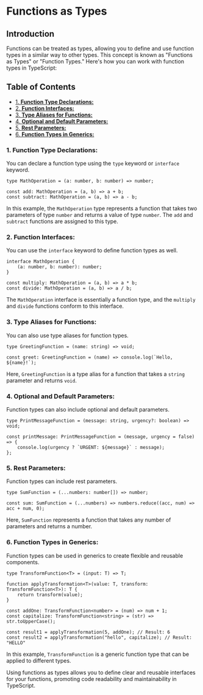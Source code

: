 # Functions as Types

## Introduction

Functions can be treated as types, allowing you to define and use function types in a similar way to other types. This concept is known as "Functions as Types" or "Function Types." Here's how you can work with function types in TypeScript:

## Table of Contents

- [1. **Function Type Declarations:**](#1-function-type-declarations)
- [2. **Function Interfaces:**](#2-function-interfaces)
- [3. **Type Aliases for Functions:**](#3-type-aliases-for-functions)
- [4. **Optional and Default Parameters:**](#4-optional-and-default-parameters)
- [5. **Rest Parameters:**](#5-rest-parameters)
- [6. **Function Types in Generics:**](#6-function-types-in-generics)

### 1. **Function Type Declarations:**

You can declare a function type using the `type` keyword or `interface` keyword.

```tsx
type MathOperation = (a: number, b: number) => number;

const add: MathOperation = (a, b) => a + b;
const subtract: MathOperation = (a, b) => a - b;
```

In this example, the `MathOperation` type represents a function that takes two parameters of type `number` and returns a value of type `number`. The `add` and `subtract` functions are assigned to this type.

### 2. **Function Interfaces:**

You can use the `interface` keyword to define function types as well.

```tsx
interface MathOperation {
    (a: number, b: number): number;
}

const multiply: MathOperation = (a, b) => a * b;
const divide: MathOperation = (a, b) => a / b;
```

The `MathOperation` interface is essentially a function type, and the `multiply` and `divide` functions conform to this interface.

### 3. **Type Aliases for Functions:**

You can also use type aliases for function types.

```tsx
type GreetingFunction = (name: string) => void;

const greet: GreetingFunction = (name) => console.log(`Hello, ${name}!`);
```

Here, `GreetingFunction` is a type alias for a function that takes a `string` parameter and returns `void`.

### 4. **Optional and Default Parameters:**

Function types can also include optional and default parameters.

```tsx
type PrintMessageFunction = (message: string, urgency?: boolean) => void;

const printMessage: PrintMessageFunction = (message, urgency = false) => {
    console.log(urgency ? `URGENT: ${message}` : message);
};
```

### 5. **Rest Parameters:**

Function types can include rest parameters.

```tsx
type SumFunction = (...numbers: number[]) => number;

const sum: SumFunction = (...numbers) => numbers.reduce((acc, num) => acc + num, 0);
```

Here, `SumFunction` represents a function that takes any number of parameters and returns a number.

### 6. **Function Types in Generics:**

Function types can be used in generics to create flexible and reusable components.

```tsx
type TransformFunction<T> = (input: T) => T;

function applyTransformation<T>(value: T, transform: TransformFunction<T>): T {
    return transform(value);
}

const addOne: TransformFunction<number> = (num) => num + 1;
const capitalize: TransformFunction<string> = (str) => str.toUpperCase();

const result1 = applyTransformation(5, addOne); // Result: 6
const result2 = applyTransformation("hello", capitalize); // Result: "HELLO"
```

In this example, `TransformFunction` is a generic function type that can be applied to different types.

Using functions as types allows you to define clear and reusable interfaces for your functions, promoting code readability and maintainability in TypeScript.